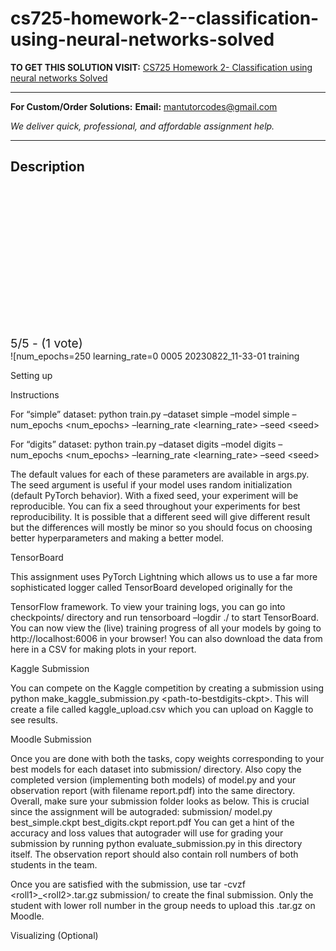 # cs725-homework-2--classification-using-neural-networks-solved
**TO GET THIS SOLUTION VISIT:** [CS725 Homework 2- Classification using neural networks Solved](https://mantutor.com/product/cs725-homework-2-classification-using-neural-networks-solved/)


---

**For Custom/Order Solutions:** **Email:** mantutorcodes@gmail.com  

*We deliver quick, professional, and affordable assignment help.*

---

<h2>Description</h2>



<div class="kk-star-ratings kksr-auto kksr-align-center kksr-valign-top" data-payload="{&quot;align&quot;:&quot;center&quot;,&quot;id&quot;:&quot;115173&quot;,&quot;slug&quot;:&quot;default&quot;,&quot;valign&quot;:&quot;top&quot;,&quot;ignore&quot;:&quot;&quot;,&quot;reference&quot;:&quot;auto&quot;,&quot;class&quot;:&quot;&quot;,&quot;count&quot;:&quot;1&quot;,&quot;legendonly&quot;:&quot;&quot;,&quot;readonly&quot;:&quot;&quot;,&quot;score&quot;:&quot;5&quot;,&quot;starsonly&quot;:&quot;&quot;,&quot;best&quot;:&quot;5&quot;,&quot;gap&quot;:&quot;4&quot;,&quot;greet&quot;:&quot;Rate this product&quot;,&quot;legend&quot;:&quot;5\/5 - (1 vote)&quot;,&quot;size&quot;:&quot;24&quot;,&quot;title&quot;:&quot;CS725 Homework 2- Classification using neural networks Solved&quot;,&quot;width&quot;:&quot;138&quot;,&quot;_legend&quot;:&quot;{score}\/{best} - ({count} {votes})&quot;,&quot;font_factor&quot;:&quot;1.25&quot;}">

<div class="kksr-stars">

<div class="kksr-stars-inactive">
            <div class="kksr-star" data-star="1" style="padding-right: 4px">


<div class="kksr-icon" style="width: 24px; height: 24px;"></div>
        </div>
            <div class="kksr-star" data-star="2" style="padding-right: 4px">


<div class="kksr-icon" style="width: 24px; height: 24px;"></div>
        </div>
            <div class="kksr-star" data-star="3" style="padding-right: 4px">


<div class="kksr-icon" style="width: 24px; height: 24px;"></div>
        </div>
            <div class="kksr-star" data-star="4" style="padding-right: 4px">


<div class="kksr-icon" style="width: 24px; height: 24px;"></div>
        </div>
            <div class="kksr-star" data-star="5" style="padding-right: 4px">


<div class="kksr-icon" style="width: 24px; height: 24px;"></div>
        </div>
    </div>

<div class="kksr-stars-active" style="width: 138px;">
            <div class="kksr-star" style="padding-right: 4px">


<div class="kksr-icon" style="width: 24px; height: 24px;"></div>
        </div>
            <div class="kksr-star" style="padding-right: 4px">


<div class="kksr-icon" style="width: 24px; height: 24px;"></div>
        </div>
            <div class="kksr-star" style="padding-right: 4px">


<div class="kksr-icon" style="width: 24px; height: 24px;"></div>
        </div>
            <div class="kksr-star" style="padding-right: 4px">


<div class="kksr-icon" style="width: 24px; height: 24px;"></div>
        </div>
            <div class="kksr-star" style="padding-right: 4px">


<div class="kksr-icon" style="width: 24px; height: 24px;"></div>
        </div>
    </div>
</div>


<div class="kksr-legend" style="font-size: 19.2px;">
            5/5 - (1 vote)    </div>
    </div>
![num_epochs=250 learning_rate=0 0005 20230822_11-33-01 training

Setting up

Instructions

For “simple” dataset: python train.py –dataset simple –model simple –num_epochs &lt;num_epochs&gt; –learning_rate &lt;learning_rate&gt; –seed &lt;seed&gt;

For “digits” dataset: python train.py –dataset digits –model digits –num_epochs &lt;num_epochs&gt; –learning_rate &lt;learning_rate&gt; –seed &lt;seed&gt;

The default values for each of these parameters are available in args.py. The seed argument is useful if your model uses random initialization (default PyTorch behavior). With a fixed seed, your experiment will be reproducible. You can fix a seed throughout your experiments for best reproducibility. It is possible that a different seed will give different result but the differences will mostly be minor so you should focus on choosing better hyperparameters and making a better model.

TensorBoard

This assignment uses PyTorch Lightning which allows us to use a far more sophisticated logger called TensorBoard developed originally for the

TensorFlow framework. To view your training logs, you can go into checkpoints/ directory and run tensorboard –logdir ./ to start TensorBoard. You can now view the (live) training progress of all your models by going to http://localhost:6006 in your browser! You can also download the data from here in a CSV for making plots in your report.

Kaggle Submission

You can compete on the Kaggle competition by creating a submission using python make_kaggle_submission.py &lt;path-to-bestdigits-ckpt&gt;. This will create a file called kaggle_upload.csv which you can upload on Kaggle to see results.

Moodle Submission

Once you are done with both the tasks, copy weights corresponding to your best models for each dataset into submission/ directory. Also copy the completed version (implementing both models) of model.py and your observation report (with filename report.pdf) into the same directory. Overall, make sure your submission folder looks as below. This is crucial since the assignment will be autograded: submission/ model.py best_simple.ckpt best_digits.ckpt report.pdf You can get a hint of the accuracy and loss values that autograder will use for grading your submission by running python evaluate_submission.py in this directory itself. The observation report should also contain roll numbers of both students in the team.

Once you are satisfied with the submission, use tar -cvzf &lt;roll1&gt;_&lt;roll2&gt;.tar.gz submission/ to create the final submission. Only the student with lower roll number in the group needs to upload this .tar.gz on Moodle.

Visualizing (Optional)
